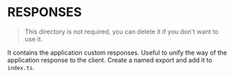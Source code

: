 # RESPONSES

> This directory is not required, you can delete it if you don't want to use it.

It contains the application custom responses.
Useful to unify the way of the application response to the client.
Create a named export and add it to `index.ts`.
